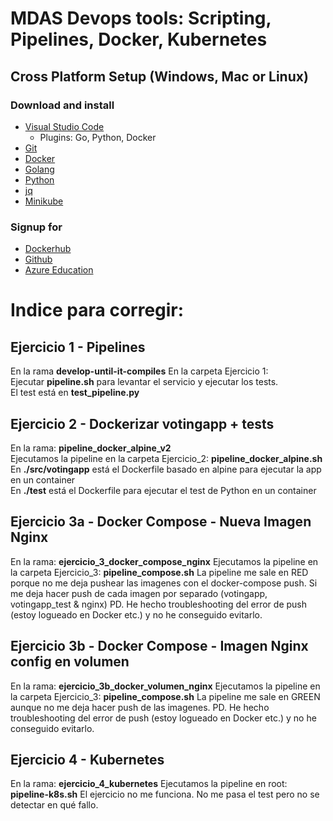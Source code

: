 # MDAS Devops tools: Scripting, Pipelines,  Docker, Kubernetes

## **Cross Platform Setup (Windows, Mac or Linux)**

### Download and install

* [Visual Studio Code](https://code.visualstudio.com/download)
  * Plugins: Go, Python, Docker
* [Git](https://git-scm.com/downloads)
* [Docker](https://www.docker.com/products/docker-desktop)
* [Golang](https://golang.org/dl/)
* [Python](https://www.python.org/downloads/)
* [jq](https://stedolan.github.io/jq/download/)
* [Minikube](https://kubernetes.io/docs/tasks/tools/install-minikube/)

### Signup for

* [Dockerhub](https://hub.docker.com)
* [Github](https://github.com)
* [Azure Education](https://azureforeducation.microsoft.com/devtools)

# Indice para corregir:
## Ejercicio 1 - Pipelines
En la rama **develop-until-it-compiles**
En la carpeta Ejercicio 1:  
Ejecutar **pipeline.sh** para levantar el servicio y ejecutar los tests.  
El test está en **test_pipeline.py**  
## Ejercicio 2 - Dockerizar votingapp + tests
En la rama: **pipeline_docker_alpine_v2**  
Ejecutamos la pipeline en la carpeta Ejercicio_2: **pipeline_docker_alpine.sh**  
En **./src/votingapp** está el Dockerfile basado en alpine para ejecutar la app en un container  
En **./test** está el Dockerfile para ejecutar el test de Python en un container  
## Ejercicio 3a - Docker Compose - Nueva Imagen Nginx
En la rama: **ejercicio_3_docker_compose_nginx**
Ejecutamos la pipeline en la carpeta Ejercicio_3: **pipeline_compose.sh**
La pipeline me sale en RED porque no me deja pushear las imagenes con el docker-compose push.
Si me deja hacer push de cada imagen por separado (votingapp, votingapp_test & nginx)
PD. He hecho troubleshooting del error de push (estoy logueado en Docker etc.) y no he conseguido evitarlo.
## Ejercicio 3b - Docker Compose - Imagen Nginx config en volumen
En la rama: **ejercicio_3b_docker_volumen_nginx**
Ejecutamos la pipeline en la carpeta Ejercicio_3: **pipeline_compose.sh**
La pipeline me sale en GREEN aunque no me deja hacer push de las imagenes.
PD. He hecho troubleshooting del error de push (estoy logueado en Docker etc.) y no he conseguido evitarlo.
## Ejercicio 4 - Kubernetes
En la rama: **ejercicio_4_kubernetes**
Ejecutamos la pipeline en root: **pipeline-k8s.sh**
El ejercicio no me funciona. No me pasa el test pero no se detectar en qué fallo.